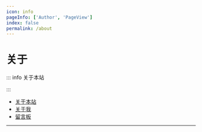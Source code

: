 ```yaml
---
icon: info
pageInfo: ['Author', 'PageView']
index: false
permalink: /about
---
```


# 关于

::: info 关于本站

:::

- [关于本站](./website.md)
- [关于我](./me.md)
- [留言板](./guestbook.md)

---

